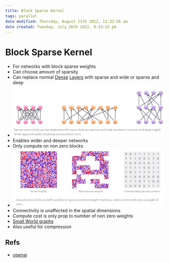 ```yaml
---
title: Block Sparse Kernel
tags: parallel
date modified: Thursday, August 11th 2022, 12:32:56 am
date created: Tuesday, July 26th 2022, 8:33:15 pm
---
```


# Block Sparse Kernel
- For networks with block sparse weights
- Can choose amount of sparsity
- Can replace normal [Dense](Dense.md) [Layers](Layers.md) with sparse and wide or sparse and deep
- ![im](assets/Pasted%20image%2020220425233755.png)
- Enables wider and deeper networks
- Only compute on non zero blocks
- ![im](assets/Pasted%20image%2020220425233903.png)
- Connectivity is unaffected in the spatial dimensions
- Compute cost is only prop to number of non zero weights
- [Small World graphs](Small%20World%20graphs.md)
- Also useful for compression

## Refs
- [openai](https://openai.com/blog/block-sparse-gpu-kernels/)

